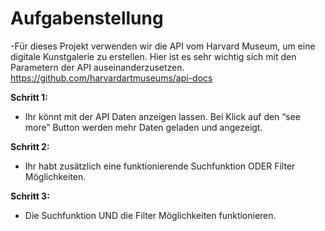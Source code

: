 # Aufgabenstellung

-Für dieses Projekt verwenden wir die API vom Harvard Museum, um eine digitale Kunstgalerie zu erstellen. Hier ist es sehr wichtig sich mit den Parametern der API auseinanderzusetzen. 
https://github.com/harvardartmuseums/api-docs

__Schritt 1:__ 
- Ihr könnt mit der API Daten anzeigen lassen. Bei Klick auf den “see more” Button werden mehr Daten geladen und angezeigt.

__Schritt 2:__ 
- Ihr habt zusätzlich eine funktionierende Suchfunktion ODER Filter Möglichkeiten.

__Schritt 3:__ 
- Die Suchfunktion UND die Filter Möglichkeiten funktionieren. 
